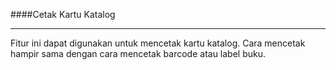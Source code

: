 ####Cetak Kartu Katalog
<hr>
Fitur ini dapat digunakan untuk mencetak kartu katalog.
Cara mencetak hampir sama dengan cara mencetak barcode atau label buku.
